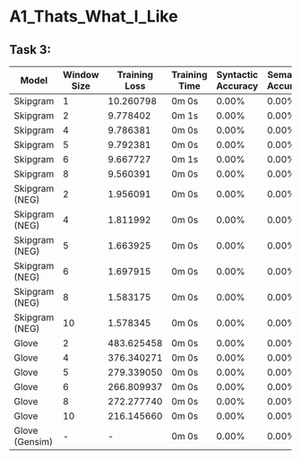 # A1_Thats_What_I_Like
## Task 3:
| Model            | Window Size | Training Loss | Training Time | Syntactic Accuracy | Semantic Accuracy |
|------------------|-------------|---------------|---------------|---------------------|--------------------|
| Skipgram         |   1         | 10.260798     |  0m 0s        | 0.00%               | 0.00%              |
| Skipgram         |   2         | 9.778402      |  0m 1s        | 0.00%               | 0.00%              |
| Skipgram         |   4         | 9.786381      |  0m 0s        | 0.00%               | 0.00%              |
| Skipgram         |   5         | 9.792381      |  0m 0s        | 0.00%               | 0.00%              |
| Skipgram         |   6         | 9.667727      |  0m 1s        | 0.00%               | 0.00%              |
| Skipgram         |   8         | 9.560391      |  0m 0s        | 0.00%               | 0.00%              |
| Skipgram (NEG)   |   2         | 1.956091      |  0m 0s        | 0.00%               | 0.00%              |
| Skipgram (NEG)   |   4         | 1.811992      |  0m 0s        | 0.00%               | 0.00%              |
| Skipgram (NEG)   |   5         | 1.663925      |  0m 0s        | 0.00%               | 0.00%              |
| Skipgram (NEG)   |   6         | 1.697915      |  0m 0s        | 0.00%               | 0.00%              |
| Skipgram (NEG)   |   8         | 1.583175      |  0m 0s        | 0.00%               | 0.00%              |
| Skipgram (NEG)   |  10         | 1.578345      |  0m 0s        | 0.00%               | 0.00%              |
| Glove            |  2          | 483.625458    |  0m 0s        | 0.00%               | 0.00%              |
| Glove            |  4          | 376.340271    |  0m 0s        | 0.00%               | 0.00%              |
| Glove            |  5          | 279.339050    |  0m 0s        | 0.00%               | 0.00%              |
| Glove            |  6          | 266.809937    |  0m 0s        | 0.00%               | 0.00%              |
| Glove            |  8          | 272.277740    |  0m 0s        | 0.00%               | 0.00%              |
| Glove            | 10          | 216.145660    |  0m 0s        | 0.00%               | 0.00%              |
| Glove (Gensim)   | -           | -             |  0m 0s        | 0.00%               | 0.00%              |




